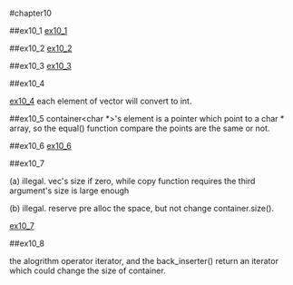 #chapter10

##ex10_1
[ex10_1](https://github.com/suisuihan/cpp-primer/blob/master/chapter10/ex10_1.cpp)

##ex10_2
[ex10_2](https://github.com/suisuihan/cpp-primer/blob/master/chapter10/ex10_2.cpp)

##ex10_3
[ex10_3](https://github.com/suisuihan/cpp-primer/blob/master/chapter10/ex10_3.cpp)


##ex10_4

[ex10_4](https://github.com/suisuihan/cpp-primer/blob/master/chapter10/ex10_4.cpp)
each element of vector<double> will convert to int.


##ex10_5
container<char *>'s element is a pointer which point to a char * array, so the equal() function compare the points are the same or not.

##ex10_6
[ex10_6](https://github.com/suisuihan/cpp-primer/blob/master/chapter10/ex10_6.cpp)

##ex10_7

(a) illegal. vec's size if zero, while copy function requires the third argument's size is large enough

(b) illegal. reserve pre alloc the space, but not change container.size().

[ex10_7](https://github.com/suisuihan/cpp-primer/blob/master/chapter10/ex10_7.cpp)

##ex10_8

the alogrithm operator iterator, and the back_inserter() return an iterator which could change the size of container.